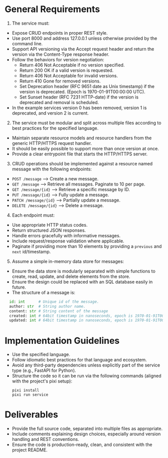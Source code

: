 # General Requirements #

1. The service must:
  - Expose CRUD endpoints in proper REST style.
  - Use port 8000 and address 127.0.0.1 unless otherwise provided by the command line.
  - Support API versioning via the Accept request header and return the version via the Content-Type response header.
  - Follow the behaviors for version negotiation:
    - Return 406 Not Acceptable if no version specified.
    - Return 200 OK if a valid version is requested.
    - Return 406 Not Acceptable for invalid versions.
    - Return 410 Gone for removed versions.
    - Set Deprecation header (RFC 9651 date as Unix timestamp) if the version is deprecated. (Epoch is 1970-01-91T00:00:00 UTC).
    - Set Sunset header (RFC 7231 HTTP-date) if the version is deprecated and removal is scheduled.
  - In the example services version 0 has been removed, version 1 is deprecated, and version 2 is current.

2. The service must be modular and split across multiple files according to best practices for the specified language.
  - Maintain separate resource models and resource handlers from the generic HTTP/HTTPS request handler.
  - It should be easily possible to support more than once version at once.
  - Provide a clear entrypoint file that starts the HTTP/HTTPS server.

3. CRUD operations should be implemented against a resource named message with the following endpoints:
  - `POST /message` --> Create a new message.
  - `GET /message` --> Retrieve all messages. Paginate to 10 per page.
  - `GET /message/{id}` --> Retrieve a specific message by ID.
  - `PUT /message/{id}` --> Fully update a message.
  - `PATCH /message/{id}` --> Partially update a message.
  - `DELETE /message/{id}` --> Delete a message.

4. Each endpoint must:
  - Use appropriate HTTP status codes.
  - Return structured JSON responses.
  - Handle errors gracefully with informative messages.
  - Include request/response validation where applicable.
  - Paginate if providing more than 10 elements by providing a `previous` and `next` id/timestamp.

5. Assume a simple in-memory data store for messages:
  - Ensure the data store is modularly separated with simple functions to create, read, update, and delete elements from the store.
  - Ensure the design could be replaced with an SQL database easily in future.
  - The structure of a message is:
  ```python
    id: int      # Unique id of the message.
    author: str  # String author name.
    content: str # String content of the message
    created: int # 64bit timestamp in nanoseconds, epoch is 1970-01-91T00:00:00 UTC.
    updated: int # 64bit timestamp in nanoseconds, epoch is 1970-01-91T00:00:00 UTC.
  ```

# Implementation Guidelines #

- Use the specified language.
- Follow idiomatic best practices for that language and ecosystem.
- Avoid any third-party dependencies unless explicitly part of the service type (e.g., FastAPI for Python).
- Structure the code so it can be run via the following commands (aligned with the project's pixi setup):
  ```shell
  pixi install
  pixi run service
  ```

# Deliverables #

- Provide the full source code, separated into multiple files as appropriate.
- Include comments explaining design choices, especially around version handling and REST conventions.
- Ensure the code is production-ready, clean, and consistent with the project README.
